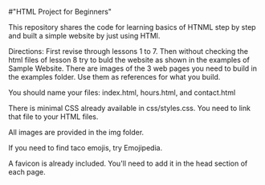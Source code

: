 #"HTML Project for Beginners"

This repository shares the code for learning basics of HTNML step by step and built a simple website by just using HTMl.

Directions:
First revise through lessons 1 to 7. Then without checking the html files of lesson 8 try to buld the website as shown in the examples of Sample Website. 
There are images of the 3 web pages you need to build in the examples folder. Use them as references for what you build.

You should name your files: index.html, hours.html, and contact.html

There is minimal CSS already available in css/styles.css. You need to link that file to your HTML files.

All images are provided in the img folder.

If you need to find taco emojis, try Emojipedia.

A favicon is already included. You'll need to add it in the head section of each page.

